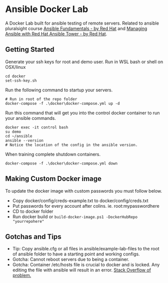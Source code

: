 # Ansible Docker Lab
A Docker Lab built for ansible testing of remote servers.  Related to ansible pluralsight course [Ansible Fundamentals - by Red Hat](https://app.pluralsight.com/library/courses/ansible-fundamentals/table-of-contents) and [Managing Ansible with Red Hat Ansible Tower - by Red Hat](https://app.pluralsight.com/library/courses/red-hat-ansible-tower-managing/table-of-contents).

## Getting Started

Generate your ssh keys for root and demo user. Run in WSL bash or shell on OSX/linux

```shell
cd docker
set-ssh-key.sh
```

Run the following command to startup your servers.


```shell
# Run in root of the repo folder
docker-compose -f .\docker\docker-compose.yml up -d
```

Run this command that will get you into the control docker container to run your ansible commands.

``` shell
docker exec -it control bash
su demo
cd ~/ansible
ansible --version
# Notice the location of the config in the ansible version.
```

When training complete shutdown containers.

```shell
docker-compose -f .\docker\docker-compose.yml down
```

## Making Custom Docker image

To update the docker image with custom passwords you must follow below.

* Copy docker/config/creds-example.txt to docker/config/creds.txt
* Put passwords for every account after colins. ie. root:mypasswordhere
* CD to docker folder
* Run docker build or ```build-docker-image.ps1 -DockerHubRepo "yourrepohere"```

## Gotchas and Tips

* Tip: Copy ansible.cfg or all files in ansible/example-lab-files to the root of ansible folder to have a starting point and working configs.
* Gotcha: Cannot reboot servers due to being a container.
* Gotcha: Container /etc/hosts file is crucial to docker and is locked.  Any editing the file with ansible will result in an error.  [Stack Overflow of problem.](https://github.com/William-Yeh/docker-ansible/issues/4#issuecomment-149084120)  

